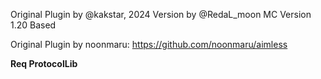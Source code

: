 Original Plugin by @kakstar, 2024 Version by @RedaL_moon
MC Version 1.20 Based

Original Plugin by noonmaru: https://github.com/noonmaru/aimless

**Req ProtocolLib**
